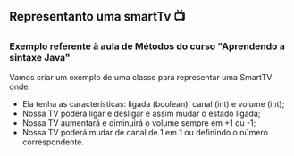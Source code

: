 ## Representanto uma smartTv :tv:

### Exemplo referente à aula de Métodos do curso "Aprendendo a sintaxe Java"

Vamos criar um exemplo de uma classe para representar uma SmartTV onde:
- Ela tenha as características: ligada (boolean), canal (int) e volume (int);
- Nossa TV poderá ligar e desligar e assim mudar o estado ligada;
- Nossa TV aumentará e diminuirá o volume sempre em +1 ou -1;
- Nossa TV poderá mudar de canal de 1 em 1 ou definindo o número correspondente.
